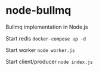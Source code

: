 # node-bullmq
Bullmq implementation in Node.js

Start redis `docker-compose up -d`

Start worker `node worker.js`

Start client/producer `node index.js`
